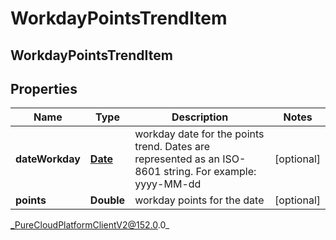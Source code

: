 # WorkdayPointsTrendItem

## WorkdayPointsTrendItem

## Properties

|Name | Type | Description | Notes|
|------------ | ------------- | ------------- | -------------|
| **dateWorkday** | [**Date**](Date) | workday date for the points trend. Dates are represented as an ISO-8601 string. For example: yyyy-MM-dd | [optional] |
| **points** | **Double** | workday points for the date | [optional] |



_PureCloudPlatformClientV2@152.0.0_
